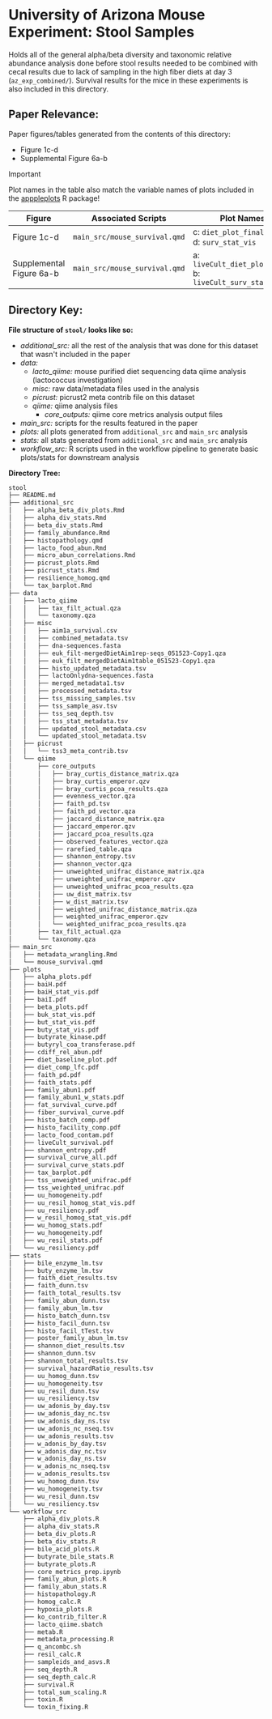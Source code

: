 # University of Arizona Mouse Experiment: Stool Samples

Holds all of the general alpha/beta diversity and taxonomic relative abundance analysis done before stool results needed to be combined with cecal results due to lack of sampling in the high fiber diets at day 3 (`az_exp_combined/`). Survival results for the mice in these experiments is also included in this directory.

## Paper Relevance:

Paper figures/tables generated from the contents of this directory:

-   Figure 1c-d
-   Supplemental Figure 6a-b

> [!IMPORTANT]
> Plot names in the table also match the variable names of plots included in the [apppleplots](https://github.com/madiapgar/apppleplots) R package!

| Figure                   | Associated Scripts            | Plot Names                                                      |
|------------------------|------------------------|------------------------|
| Figure 1c-d              | `main_src/mouse_survival.qmd` | c: `diet_plot_final` <br/> d: `surv_stat_vis`                   |
| Supplemental Figure 6a-b | `main_src/mouse_survival.qmd` | a: `liveCult_diet_plot_final` <br/> b: `liveCult_surv_stat_vis` |

## Directory Key:

**File structure of `stool/` looks like so:**

-   *additional_src:* all the rest of the analysis that was done for this dataset that wasn't included in the paper
-   *data:*
    -   *lacto_qiime:* mouse purified diet sequencing data qiime analysis (lactococcus investigation)
    -   *misc:* raw data/metadata files used in the analysis
    -   *picrust:* picrust2 meta contrib file on this dataset
    -   *qiime:* qiime analysis files
        -   *core_outputs:* qiime core metrics analysis output files
-   *main_src:* scripts for the results featured in the paper
-   *plots:* all plots generated from `additional_src` and `main_src` analysis
-   *stats:* all stats generated from `additional_src` and `main_src` analysis
-   *workflow_src:* R scripts used in the workflow pipeline to generate basic plots/stats for downstream analysis

**Directory Tree:**

``` bash
stool
├── README.md
├── additional_src
│   ├── alpha_beta_div_plots.Rmd
│   ├── alpha_div_stats.Rmd
│   ├── beta_div_stats.Rmd
│   ├── family_abundance.Rmd
│   ├── histopathology.qmd
│   ├── lacto_food_abun.Rmd
│   ├── micro_abun_correlations.Rmd
│   ├── picrust_plots.Rmd
│   ├── picrust_stats.Rmd
│   ├── resilience_homog.qmd
│   └── tax_barplot.Rmd
├── data
│   ├── lacto_qiime
│   │   ├── tax_filt_actual.qza
│   │   └── taxonomy.qza
│   ├── misc
│   │   ├── aim1a_survival.csv
│   │   ├── combined_metadata.tsv
│   │   ├── dna-sequences.fasta
│   │   ├── euk_filt-mergedDietAim1rep-seqs_051523-Copy1.qza
│   │   ├── euk_filt_mergedDietAim1table_051523-Copy1.qza
│   │   ├── histo_updated_metadata.tsv
│   │   ├── lactoOnlydna-sequences.fasta
│   │   ├── merged_metadata1.tsv
│   │   ├── processed_metadata.tsv
│   │   ├── tss_missing_samples.tsv
│   │   ├── tss_sample_asv.tsv
│   │   ├── tss_seq_depth.tsv
│   │   ├── tss_stat_metadata.tsv
│   │   ├── updated_stool_metadata.csv
│   │   └── updated_stool_metadata.tsv
│   ├── picrust
│   │   └── tss3_meta_contrib.tsv
│   └── qiime
│       ├── core_outputs
│       │   ├── bray_curtis_distance_matrix.qza
│       │   ├── bray_curtis_emperor.qzv
│       │   ├── bray_curtis_pcoa_results.qza
│       │   ├── evenness_vector.qza
│       │   ├── faith_pd.tsv
│       │   ├── faith_pd_vector.qza
│       │   ├── jaccard_distance_matrix.qza
│       │   ├── jaccard_emperor.qzv
│       │   ├── jaccard_pcoa_results.qza
│       │   ├── observed_features_vector.qza
│       │   ├── rarefied_table.qza
│       │   ├── shannon_entropy.tsv
│       │   ├── shannon_vector.qza
│       │   ├── unweighted_unifrac_distance_matrix.qza
│       │   ├── unweighted_unifrac_emperor.qzv
│       │   ├── unweighted_unifrac_pcoa_results.qza
│       │   ├── uw_dist_matrix.tsv
│       │   ├── w_dist_matrix.tsv
│       │   ├── weighted_unifrac_distance_matrix.qza
│       │   ├── weighted_unifrac_emperor.qzv
│       │   └── weighted_unifrac_pcoa_results.qza
│       ├── tax_filt_actual.qza
│       └── taxonomy.qza
├── main_src
│   ├── metadata_wrangling.Rmd
│   └── mouse_survival.qmd
├── plots
│   ├── alpha_plots.pdf
│   ├── baiH.pdf
│   ├── baiH_stat_vis.pdf
│   ├── baiI.pdf
│   ├── beta_plots.pdf
│   ├── buk_stat_vis.pdf
│   ├── but_stat_vis.pdf
│   ├── buty_stat_vis.pdf
│   ├── butyrate_kinase.pdf
│   ├── butyryl_coa_transferase.pdf
│   ├── cdiff_rel_abun.pdf
│   ├── diet_baseline_plot.pdf
│   ├── diet_comp_lfc.pdf
│   ├── faith_pd.pdf
│   ├── faith_stats.pdf
│   ├── family_abun1.pdf
│   ├── family_abun1_w_stats.pdf
│   ├── fat_survival_curve.pdf
│   ├── fiber_survival_curve.pdf
│   ├── histo_batch_comp.pdf
│   ├── histo_facility_comp.pdf
│   ├── lacto_food_contam.pdf
│   ├── liveCult_survival.pdf
│   ├── shannon_entropy.pdf
│   ├── survival_curve_all.pdf
│   ├── survival_curve_stats.pdf
│   ├── tax_barplot.pdf
│   ├── tss_unweighted_unifrac.pdf
│   ├── tss_weighted_unifrac.pdf
│   ├── uu_homogeneity.pdf
│   ├── uu_resil_homog_stat_vis.pdf
│   ├── uu_resiliency.pdf
│   ├── w_resil_homog_stat_vis.pdf
│   ├── wu_homog_stats.pdf
│   ├── wu_homogeneity.pdf
│   ├── wu_resil_stats.pdf
│   └── wu_resiliency.pdf
├── stats
│   ├── bile_enzyme_lm.tsv
│   ├── buty_enzyme_lm.tsv
│   ├── faith_diet_results.tsv
│   ├── faith_dunn.tsv
│   ├── faith_total_results.tsv
│   ├── family_abun_dunn.tsv
│   ├── family_abun_lm.tsv
│   ├── histo_batch_dunn.tsv
│   ├── histo_facil_dunn.tsv
│   ├── histo_facil_tTest.tsv
│   ├── poster_family_abun_lm.tsv
│   ├── shannon_diet_results.tsv
│   ├── shannon_dunn.tsv
│   ├── shannon_total_results.tsv
│   ├── survival_hazardRatio_results.tsv
│   ├── uu_homog_dunn.tsv
│   ├── uu_homogeneity.tsv
│   ├── uu_resil_dunn.tsv
│   ├── uu_resiliency.tsv
│   ├── uw_adonis_by_day.tsv
│   ├── uw_adonis_day_nc.tsv
│   ├── uw_adonis_day_ns.tsv
│   ├── uw_adonis_nc_nseq.tsv
│   ├── uw_adonis_results.tsv
│   ├── w_adonis_by_day.tsv
│   ├── w_adonis_day_nc.tsv
│   ├── w_adonis_day_ns.tsv
│   ├── w_adonis_nc_nseq.tsv
│   ├── w_adonis_results.tsv
│   ├── wu_homog_dunn.tsv
│   ├── wu_homogeneity.tsv
│   ├── wu_resil_dunn.tsv
│   └── wu_resiliency.tsv
└── workflow_src
    ├── alpha_div_plots.R
    ├── alpha_div_stats.R
    ├── beta_div_plots.R
    ├── beta_div_stats.R
    ├── bile_acid_plots.R
    ├── butyrate_bile_stats.R
    ├── butyrate_plots.R
    ├── core_metrics_prep.ipynb
    ├── family_abun_plots.R
    ├── family_abun_stats.R
    ├── histopathology.R
    ├── homog_calc.R
    ├── hypoxia_plots.R
    ├── ko_contrib_filter.R
    ├── lacto_qiime.sbatch
    ├── metab.R
    ├── metadata_processing.R
    ├── q_ancombc.sh
    ├── resil_calc.R
    ├── sampleids_and_asvs.R
    ├── seq_depth.R
    ├── seq_depth_calc.R
    ├── survival.R
    ├── total_sum_scaling.R
    ├── toxin.R
    └── toxin_fixing.R
```